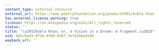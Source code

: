 ```yaml
---
content_type: external-resource
external_url: https://www.poetryfoundation.org/poems/43991/kubla-khan
has_external_license_warning: true
license: https://en.wikipedia.org/wiki/All_rights_reserved
status: ''
title: "\u201CKubla Khan; or, a Vision in a Dream: A Fragment,\u201D"
uid: b82c0ad3-0f18-4fb0-92b7-3efa5b6ed140
wayback_url: ''
---
```

